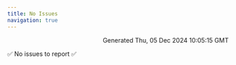 ```yaml
---
title: No Issues
navigation: true
---
```


<p style="text-align:right;color:#cccs">
Generated Thu, 05 Dec 2024 10:05:15 GMT
</p>
<p>✅ No issues to report ✅</p>



